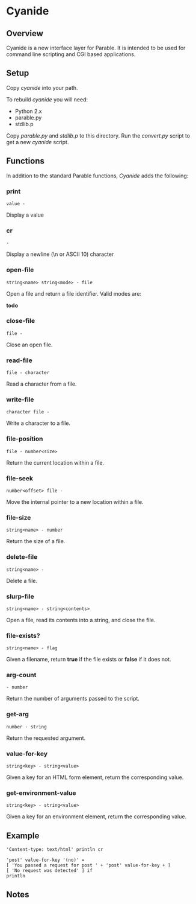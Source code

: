 # Cyanide

## Overview

Cyanide is a new interface layer for Parable. It is intended to be used for command line scripting and CGI based applications.

## Setup

Copy *cyanide* into your path.

To rebuild *cyanide* you will need:

* Python 2.x
* parable.py
* stdlib.p

Copy *parable.py* and *stdlib.p* to this directory. Run the *convert.py* script to get a new *cyanide* script.

## Functions

In addition to the standard Parable functions, *Cyanide* adds the following:

### print

    value -

Display a value

### cr

    -

Display a newline (\n or ASCII 10) character

### open-file

    string<name> string<mode> - file

Open a file and return a file identifier. Valid modes are:

__todo__

### close-file

    file -

Close an open file.

### read-file

    file - character

Read a character from a file.

### write-file

    character file -

Write a character to a file.

### file-position

    file - number<size>

Return the current location within a file.

### file-seek

    number<offset> file -

Move the internal pointer to a new location within a file.

### file-size

    string<name> - number

Return the size of a file.

### delete-file

    string<name> -

Delete a file.

### slurp-file

    string<name> - string<contents>

Open a file, read its contents into a string, and close the file.

### file-exists?

    string<name> - flag

Given a filename, return **true** if the file exists or **false** if it does not.

### arg-count

    - number

Return the number of arguments passed to the script.

### get-arg

    number - string

Return the requested argument.

### value-for-key

    string<key> - string<value>

Given a key for an HTML form element, return the corresponding value.

### get-environment-value

    string<key> - string<value>

Given a key for an environment element, return the corresponding value.

## Example

    'Content-type: text/html' println cr

    'post' value-for-key '(no)' =
    [ 'You passed a request for post ' + 'post' value-for-key + ]
    [ 'No request was detected' ] if
    println


## Notes

